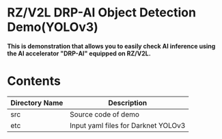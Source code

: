# RZ/V2L DRP-AI Object Detection Demo(YOLOv3)

**This is demonstration that allows you to easily check AI inference using the AI accelerator "DRP-AI" equipped on RZ/V2L.**

# Contents

|Directory Name|Description|
|---|---|
|src|Source code of demo|
|etc|Input yaml files for Darknet YOLOv3|
